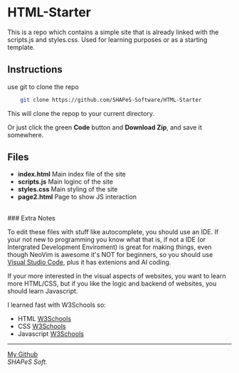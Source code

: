 # HTML-Starter

This is a repo which contains a simple site that is already linked with the scripts.js and styles.css. Used for learning purposes or as a starting template.

## Instructions
use git to clone the repo
```bash
    git clone https://github.com/SHAPeS-Software/HTML-Starter
```

This will clone the repop to your current directory.

Or just click the green **Code** button and **Download Zip**, and save it somewhere.

## Files

- **index.html** 
Main index file of the site
- **scripts.js**
Main loginc of the site
- **styles.css**
Main styling of the site
- **page2.html**
Page to show JS interaction
<br>
### Extra Notes

To edit these files with stuff like autocomplete, you should use an IDE.
If your not new to programming you know what that is, if not a IDE (or Intergrated Development Enviroment) is great for making things, even though NeoVim is awesome
it's NOT for beginners, so you should use <a href="https://code.visualstudio.com/">Visual Studio Code</a>, plus it has extenions and AI coding.

If your more interested in the visual aspects of websites, you want to learn more HTML/CSS, but if you like the logic and backend of websites, you should learn Javascript.

I learned fast with W3Schools so:
- HTML <a href="https://www.w3schools.com/html/">W3Schools</a>
- CSS <a href="https://www.w3schools.com/css/">W3Schools</a>
- Javascript <a href="https://www.w3schools.com/js/">W3Schools</a>
<hr>
<a href="https://github.com/SHAPE-Software/">My Github</a>
<br>
<i>SHAPeS Soft.</i>